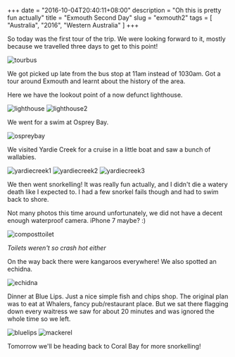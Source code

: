 +++
date = "2016-10-04T20:40:11+08:00"
description = "Oh this is pretty fun actually"
title = "Exmouth Second Day"
slug = "exmouth2"
tags = [ "Australia", "2016", "Western Australia" ]
+++

So today was the first tour of the trip. We were looking forward to it, mostly because we travelled three days to get to this point!

![tourbus](/travel-blog/images/2016/exmouth2/tourbus.jpg)

We got picked up late from the bus stop at 11am instead of 1030am. Got a tour around Exmouth and learnt about the history of the area.

Here we have the lookout point of a now defunct lighthouse.

![lighthouse](/travel-blog/images/2016/exmouth2/lighthouse.jpg)
![lighthouse2](/travel-blog/images/2016/exmouth2/lighthouse2.jpg)

We went for a swim at Osprey Bay.

![ospreybay](/travel-blog/images/2016/exmouth2/ospreybay.jpg)

We visited Yardie Creek for a cruise in a little boat and saw a bunch of wallabies.

![yardiecreek1](/travel-blog/images/2016/exmouth2/yardiecreek1.jpg)
![yardiecreek2](/travel-blog/images/2016/exmouth2/yardiecreek2.jpg)
![yardiecreek3](/travel-blog/images/2016/exmouth2/yardiecreek3.jpg)

We then went snorkelling! It was really fun actually, and I didn't die a watery death like I expected to. I had a few snorkel fails though and had to swim back to shore.

Not many photos this time around unfortunately, we did not have a decent enough waterproof camera. iPhone 7 maybe? :)

![composttoilet](/travel-blog/images/2016/exmouth2/composttoilet.jpg)

*Toilets weren't so crash hot either*

On the way back there were kangaroos everywhere! We also spotted an echidna.

![echidna](/travel-blog/images/2016/exmouth2/echidna.jpg)

Dinner at Blue Lips. Just a nice simple fish and chips shop. The original plan was to eat at Whalers, fancy pub/restaurant place. But we sat there flagging down every waitress we saw for about 20 minutes and was ignored the whole time so we left.

![bluelips](/travel-blog/images/2016/exmouth2/bluelips.jpg)
![mackerel](/travel-blog/images/2016/exmouth2/mackerel.jpg)

Tomorrow we'll be heading back to Coral Bay for more snorkelling!
